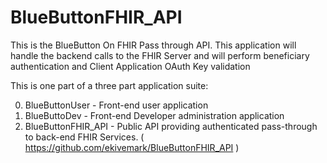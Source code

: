 # BlueButtonFHIR_API
This is the BlueButton On FHIR Pass through API. This application will handle the backend calls to the FHIR Server and will perform beneficiary authentication and Client Application OAuth Key validation 

This is one part of a three part application suite:

0. BlueButtonUser - Front-end user application
0. BlueButtoDev - Front-end Developer administration application
0. BlueButtonFHIR_API - Public API providing authenticated pass-through to back-end FHIR Services. 
 ( https://github.com/ekivemark/BlueButtonFHIR_API ) 
 
